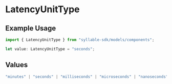 # LatencyUnitType

## Example Usage

```typescript
import { LatencyUnitType } from "syllable-sdk/models/components";

let value: LatencyUnitType = "seconds";
```

## Values

```typescript
"minutes" | "seconds" | "milliseconds" | "microseconds" | "nanoseconds"
```
